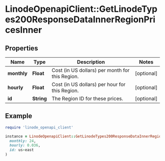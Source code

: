 # LinodeOpenapiClient::GetLinodeTypes200ResponseDataInnerRegionPricesInner

## Properties

| Name | Type | Description | Notes |
| ---- | ---- | ----------- | ----- |
| **monthly** | **Float** | Cost (in US dollars) per month for this Region. | [optional] |
| **hourly** | **Float** | Cost (in US dollars) per hour for this Region. | [optional] |
| **id** | **String** | The Region ID for these prices. | [optional] |

## Example

```ruby
require 'linode_openapi_client'

instance = LinodeOpenapiClient::GetLinodeTypes200ResponseDataInnerRegionPricesInner.new(
  monthly: 24,
  hourly: 0.036,
  id: us-east
)
```

